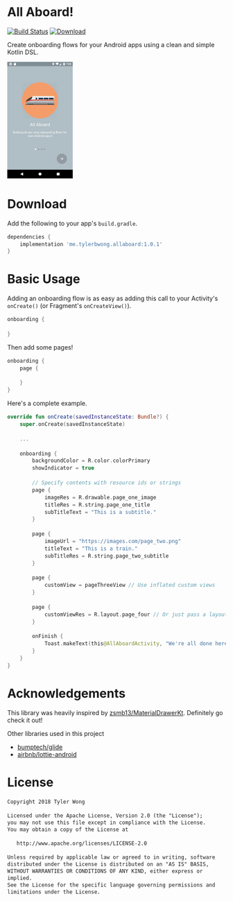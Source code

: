 # All Aboard!

[![Build Status](https://travis-ci.org/tylerbwong/AllAboard.svg?branch=master)](https://travis-ci.org/tylerbwong/AllAboard)
[![Download](https://api.bintray.com/packages/tylerbwong/maven/AllAboard/images/download.svg)](https://bintray.com/tylerbwong/maven/AllAboard/_latestVersion)

Create onboarding flows for your Android apps using a clean and simple Kotlin DSL.

<img src="/art/screenshot.png" width="30%">

# Download

Add the following to your app's ```build.gradle```.

```gradle
dependencies {
    implementation 'me.tylerbwong.allaboard:1.0.1'
}
```

# Basic Usage

Adding an onboarding flow is as easy as adding this call to your Activity's ```onCreate()``` (or Fragment's ```onCreateView()```).

```kotlin
onboarding {
    
}
```

Then add some pages! 

```kotlin
onboarding {
    page {
        
    }
}
```

Here's a complete example.

```kotlin
override fun onCreate(savedInstanceState: Bundle?) {
    super.onCreate(savedInstanceState)
    
    ...
    
    onboarding {
        backgroundColor = R.color.colorPrimary
        showIndicator = true
        
        // Specify contents with resource ids or strings
        page {
            imageRes = R.drawable.page_one_image
            titleRes = R.string.page_one_title
            subTitleText = "This is a subtitle."
        }
    
        page {
            imageUrl = "https://images.com/page_two.png"
            titleText = "This is a train."
            subTitleRes = R.string.page_two_subtitle
        }
    
        page {
            customView = pageThreeView // Use inflated custom views
        }
    
        page {
            customViewRes = R.layout.page_four // Or just pass a layout resource id!
        }
    
        onFinish {
            Toast.makeText(this@AllAboardActivity, "We're all done here!", Toast.LENGTH_LONG).show()
        }
    }
}
```

# Acknowledgements

This library was heavily inspired by [zsmb13/MaterialDrawerKt](https://github.com/zsmb13/MaterialDrawerKt). Definitely go check it out!

Other libraries used in this project

* [bumptech/glide](https://github.com/bumptech/glide)
* [airbnb/lottie-android](https://github.com/airbnb/lottie-android)

# License

    Copyright 2018 Tyler Wong

    Licensed under the Apache License, Version 2.0 (the "License");
    you may not use this file except in compliance with the License.
    You may obtain a copy of the License at

       http://www.apache.org/licenses/LICENSE-2.0

    Unless required by applicable law or agreed to in writing, software
    distributed under the License is distributed on an "AS IS" BASIS,
    WITHOUT WARRANTIES OR CONDITIONS OF ANY KIND, either express or implied.
    See the License for the specific language governing permissions and
    limitations under the License.
    
